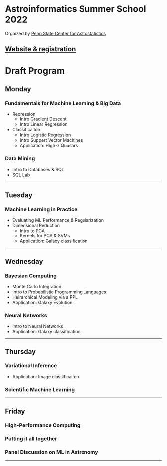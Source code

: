# Astroinformatics Summer School 2022
Orgaized by [Penn State Center for Astrostatistics](https://sites.psu.edu/astrostatistics/)

[Website & registration](https://sites.psu.edu/astrostatistics/astroinfo-su22/)
-----

# Draft Program

## Monday
### Fundamentals for Machine Learning & Big Data
- Regression
  - Intro Gradient Descent
  - Intro Linear Regression
- Classificaiton
  - Intro Logistic Regression
  - Intro Suppert Vector Machines
  - Application: High-z Quasars

### Data Mining
- Intro to Databases & SQL
- SQL Lab

-----

## Tuesday
### Machine Learning in Practice
- Evaluating ML Performance & Regularization
- Dimensional Reduction
  - Intro to PCA
  - Kernels for PCA & SVMs
  - Application: Galaxy classification

-----

## Wednesday
### Bayesian Computing
- Monte Carlo Integration
- Intro to Probabilistic Programming Languages
- Heirarchical Modeling via a PPL
- Application:  Galaxy Evolution


### Neural Networks
- Intro to Neural Networks
- Application: Galaxy classification

-----

## Thursday
### Variational Inference
- Application: Image classificaiton
### Scientific Machine Learning

-----

## Friday
### High-Performance Computing
### Putting it all together
### Panel Discussion on ML in Astronomy

-----
